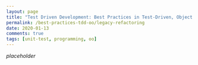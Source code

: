 ```yaml
---
layout: page
title: "Test Driven Development: Best Practices in Test-Driven, Object Oriented, Green- and Brownfield Development"
permalink: /best-practices-tdd-oo/legacy-refactoring
date: 2020-01-13
comments: true
tags: [unit-test, programming, oo]
---
```


_placeholder_
